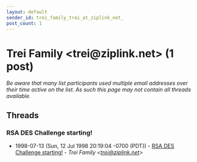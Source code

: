 ```yaml
---
layout: default
sender_id: trei_family_trei_at_ziplink_net_
post_count: 1
---
```


# Trei Family <trei<span>@</span>ziplink.net> (1 post)

_Be aware that many list participants used multiple email addresses over their time active on the list. As such this page may not contain all threads available._

## Threads

### RSA DES Challenge starting!
+ 1998-07-13 (Sun, 12 Jul 1998 20:19:04 -0700 (PDT)) - [RSA DES Challenge starting!](/archive/1998/07/6686654d71275250175e1bbc89d14c644c55569eba6827879ed825f2b043e99c) - _Trei Family \<trei@ziplink.net\>_

